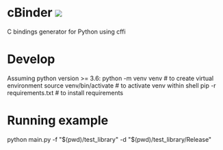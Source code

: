 # cBinder ![](https://travis-ci.org/Tetrite/cBinder.svg?branch=master)

C bindings generator for Python using cffi

# Develop
Assuming python version >= 3.6:
python -m venv venv  # to create virtual environment
source venv/bin/activate  # to activate venv within shell
pip -r requirements.txt  # to install requirements

# Running example
python main.py -f "$(pwd)/test_library" -d "$(pwd)/test_library/Release"
